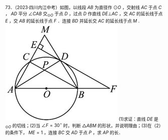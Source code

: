 73．（2023·四川内江中考）如图，以线段 $A B$ 为直径作 $\odot O$ ，交射线 $A C$ 于点 $C$ ， $A D$ 平分 $\angle C A B$ 交$_ { \odot O }$ 于点 $D$ ，过点 $D$ 作直线 $D E \bot A C$ ，交 $A C$ 的延长线于点 $E$ ，交 $A B$ 的延长线于点 $F$ ．连接 $B D$ 并延长交 $A C$ 的延长线于点 $M$ .
![](<../../qs_image_DB/专题3-6__圆的综合（27类题型）（解析版）/db57eb74f428d0be9a4aa84bcc12afd3903dc3e4ec5ecc8a9884e7786ac02647.jpg>)
(1)求证：直线 $D E$ 是 $_ { \odot O }$ 的切线；(2)当 $\angle F = 3 0 ^ { \circ }$ 时，判断 $\triangle A B M$ 的形状，并说明理由；(3)在（2）的条件下， $M E = 1$ ，连接 $B C$ 交 $A D$ 于点 $P$ ，求 $A P$ 的长．

